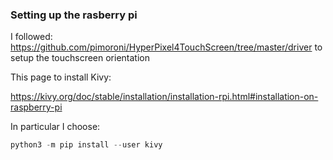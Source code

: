 ### Setting up the rasberry pi

I followed: https://github.com/pimoroni/HyperPixel4TouchScreen/tree/master/driver to setup the touchscreen orientation

This page to install Kivy:

https://kivy.org/doc/stable/installation/installation-rpi.html#installation-on-raspberry-pi

In particular I choose:
```py
python3 -m pip install --user kivy
```
